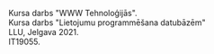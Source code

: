Kursa darbs "WWW Tehnoloģijās".  
Kursa darbs "Lietojumu programmēšana datubāzēm"  
LLU, Jelgava 2021.  
IT19055.
